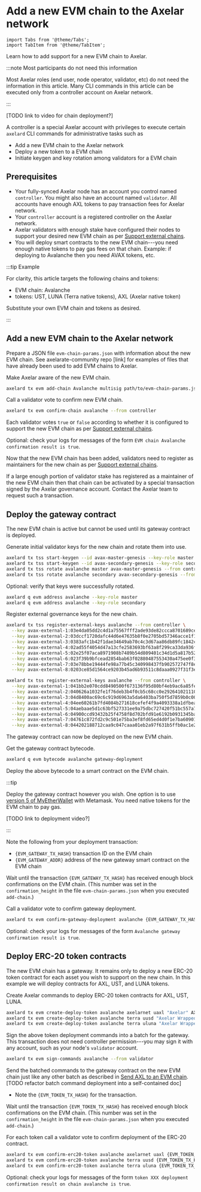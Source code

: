 # Add a new EVM chain to the Axelar network

```mdx-code-block
import Tabs from '@theme/Tabs';
import TabItem from '@theme/TabItem';
```

Learn how to add support for a new EVM chain to Axelar.

:::note Most participants do not need this information

Most Axelar roles (end user, node operator, validator, etc) do not need the information in this article. Many CLI commands in this article can be executed only from a controller account on Axelar network.

:::

[TODO link to video for chain deployment?]

A controller is a special Axelar account with privileges to execute certain `axelard` CLI commands for administrative tasks such as

- Add a new EVM chain to the Axelar network
- Deploy a new token to a EVM chain
- Initiate keygen and key rotation among validators for a EVM chain

## Prerequisites

- Your fully-synced Axelar node has an account you control named `controller`. You might also have an account named `validator`. All accounts have enough AXL tokens to pay transaction fees for Axelar network.
- Your `controller` account is a registered controller on the Axelar network.
- Axelar validators with enough stake have configured their nodes to support your desired new EVM chain as per [Support external chains](validator/external-chains/overview.md).
- You will deploy smart contracts to the new EVM chain---you need enough native tokens to pay gas fees on that chain. Example: if deploying to Avalanche then you need AVAX tokens, etc.

:::tip Example

For clarity, this article targets the following chains and tokens:

- EVM chain: Avalanche
- tokens: UST, LUNA (Terra native tokens), AXL (Axelar native token)

Substitute your own EVM chain and tokens as desired.

:::

## Add a new EVM chain to the Axelar network

Prepare a JSON file `evm-chain-params.json` with information about the new EVM chain. See axelarate-community repo [link] for examples of files that have already been used to add EVM chains to Axelar.

Make Axelar aware of the new EVM chain.

```bash
axelard tx evm add-chain Avalanche multisig path/to/evm-chain-params.json --from controller
```

Call a validator vote to confirm new EVM chain.

```bash
axelard tx evm confirm-chain avalanche --from controller
```

Each validator votes `true` or `false` according to whether it is configured to support the new EVM chain as per [Support external chains](validator/external-chains/overview.md).

Optional: check your logs for messages of the form `EVM chain Avalanche confirmation result is true`.

Now that the new EVM chain has been added, validators need to register as maintainers for the new chain as per [Support external chains](validator/external-chains/overview.md).

If a large enough portion of validator stake has registered as a maintainer of the new EVM chain then that chain can be activated by a special transaction signed by the Axelar governance account. Contact the Axelar team to request such a transaction.

## Deploy the gateway contract

The new EVM chain is active but cannot be used until its gateway contract is deployed.

Generate initial validator keys for the new chain and rotate them into use.

```bash
axelard tx tss start-keygen --id avax-master-genesis --key-role master --from controller
axelard tx tss start-keygen --id avax-secondary-genesis --key-role secondary --from controller
axelard tx tss rotate avalanche master avax-master-genesis --from controller
axelard tx tss rotate avalanche secondary avax-secondary-genesis --from controller
```

Optional: verify that keys were successfully rotated.

```bash
axelard q evm address avalanche --key-role master
axelard q evm address avalanche --key-role secondary
```

Register external governance keys for the new chain.

<Tabs groupId="network">
<TabItem value="mainnet" label="Mainnet" default>

```bash
axelard tx tss register-external-keys avalanche --from controller \
  --key avax-external-1:03e4da05dd2c4d1a75567fff2ade93de82ccca8701689ce42da40cebd4cc7a2423 \
  --key avax-external-2:03dccf1720dafc44d6e47635b8f0e2705bd57346acce1f18238580461fd3c900ce \
  --key avax-external-3:0383afc1b42f1dae34649ab70c4c3d67aa86db89fc1842cd697e3c2a574b433ab1 \
  --key avax-external-4:02ad55f4054d47a13cfe2583693bf63a8f299ca33da936f7372a38070cbf5dbc93 \
  --key avax-external-5:02e25f07aca8971908b7489b54d809401c34d1d5a817b521234ced5b75c056f2fd \
  --key avax-external-6:023f39b9bfcead2854bab63f02880487553430a475ee0f3783c52ef98927cb37d7 \
  --key avax-external-7:03e78bbe19444fe98a77b45c340998437fb902572747f8e44ea99b23dc1106e0d2 \
  --key avax-external-8:0203ce85d1564ce9203b45ad6b93511c8daaa0927f31f3e8d53f18b51afc3f7a27
```

</TabItem>
<TabItem value="testnet" label="Testnet">

```bash
axelard tx tss register-external-keys avalanche --from controller \
  --key avax-external-1:041bb2e070cdd8490500f673136f95d80bf4eb9ac6a85fe8fede6070515d75dfd51a7187318aeb17eb53e711a8ccc0939bbda30ac67836969b64422ef6831a6e2a \
  --key avax-external-2:040626a1032fe1f76deb3b4f0cb5c68cc0e29264102111077691478d74eafcdc4c3938bb712b7d8cd15f9c72261432be19217f02e445d4caeb09d7a1abe793642e \
  --key avax-external-3:04d8400ac69c6c919d6963a5da6403ba750f5d7859b0c00f1a6b9a2ce9cd663bf8a20af0351f0e6dbc7bc41040c06156d02b78f25fd6b9b54db03bd53e812b8577 \
  --key avax-external-4:04ee60261b7fd4084b271618cefef4f9a4093338a1dfbeae2f4a18366a53a07dd0657f31fa38c2739885fbc9ee1e83e25b3fcda6581be8f82400c7d0a18eb79070 \
  --key avax-external-5:04aebaae5d1c63bf527331ee9a75dbc727420f51bc557a78dd0d9a0227c42dad2d821c9a3b24ca75b558b3c333cb8e4acaa4fb174a07ebd8268c6a43b83e04ffdc \
  --key avax-external-6:04900ccd93432b25f4758f8d702bfd91e6192b0931345baafa50328185300a4cd0e392398612f5394fd6026f06fa73fb42a4f43ced2fa5ef326e5d658fd90113d3 \
  --key avax-external-7:04761c872fd2c9c501e75ba3ef8fd65ed4d0f1e7ba60901f758b26645ee3621256a65df63f10b009f1f0e458e7cdb69737098cc30e99cf41887d7adc24c9492729 \
  --key avax-external-8:044202188712caa9c047caaa01eb2a97f631b5ffb0ac1e2de40609c89137d7992a07d7b6c48cb69eee0323855377582a5601008a1190ca6c2b37316c2aead28bfd
```

</TabItem>
</Tabs>

The gateway contract can now be deployed on the new EVM chain.

Get the gateway contract bytecode.

```bash
axelard q evm bytecode avalanche gateway-deployment
```

Deploy the above bytecode to a smart contract on the EVM chain.

:::tip

Deploy the gateway contract however you wish. One option is to use [version 5 of MyEtherWallet](https://v5.myetherwallet.com/) with Metamask. You need native tokens for the EVM chain to pay gas.

[TODO link to deployment video?]

:::

Note the following from your deployment transaction:

- `{EVM_GATEWAY_TX_HASH}` transaction ID on the EVM chain
- `{EVM_GATEWAY_ADDR}` address of the new gateway smart contract on the EVM chain

Wait until the transaction `{EVM_GATEWAY_TX_HASH}` has received enough block confirmations on the EVM chain. (This number was set in the `confirmation_height` in the file `evm-chain-params.json` when you executed `add-chain`.)

Call a validator vote to confirm gateway deployment.

```bash
axelard tx evm confirm-gateway-deployment avalanche {EVM_GATEWAY_TX_HASH} {EVM_GATEWAY_ADDR} --from controller
```

Optional: check your logs for messages of the form `Avalanche gateway confirmation result is true`.

## Deploy ERC-20 token contracts

The new EVM chain has a gateway. It remains only to deploy a new ERC-20 token contract for each asset you wish to support on the new chain. In this example we will deploy contracts for AXL, UST, and LUNA tokens.

Create Axelar commands to deploy ERC-20 token contracts for AXL, UST, LUNA.

```bash
axelard tx evm create-deploy-token avalanche axelarnet uaxl "Axelar" AXL 6 0 10000000 --from controller
axelard tx evm create-deploy-token avalanche terra uusd "Axelar Wrapped UST" UST 6 0 10000000 --from controller
axelard tx evm create-deploy-token avalanche terra uluna "Axelar Wrapped LUNA" LUNA 6 0 100000 --from controller
```

Sign the above token deployment commands into a batch for the gateway.
This transaction does not need controller permission---you may sign it with any account, such as your node's `validator` account.

```bash
axelard tx evm sign-commands avalanche --from validator
```

Send the batched commands to the gateway contract on the new EVM chain just like any other batch as described in [Send AXL to an EVM chain](dev/cli/axl-to-evm.md). [TODO refactor batch command deployment into a self-contained doc]

- Note the `{EVM_TOKEN_TX_HASH}` for the transaction.

Wait until the transaction `{EVM_TOKEN_TX_HASH}` has received enough block confirmations on the EVM chain. (This number was set in the `confirmation_height` in the file `evm-chain-params.json` when you executed `add-chain`.)

For each token call a validator vote to confirm deployment of the ERC-20 contract.

```bash
axelard tx evm confirm-erc20-token avalanche axelarnet uaxl {EVM_TOKEN_TX_HASH} --from controller
axelard tx evm confirm-erc20-token avalanche terra uusd {EVM_TOKEN_TX_HASH} --from controller
axelard tx evm confirm-erc20-token avalanche terra uluna {EVM_TOKEN_TX_HASH} --from controller
```

Optional: check your logs for messages of the form `token XXX deployment confirmation result on chain avalanche is true`.
